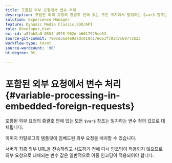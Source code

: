 ```yaml
---
title: 포함된 외부 요청에서 변수 처리
description: 포함된 외래 요청의 중괄호 안에 있는 모든 위치에서 발생하는 $var$ 참조는 일치하는 변수 정의 값으로 대체됩니다.
solution: Experience Manager
feature: Dynamic Media Classic,SDK/API
role: Developer,User
exl-id: a87bb2a0-0554-4978-982d-b6617925cd53
source-git-commit: 790ce3aa4e9aadc019d17e663fc93d7c69772b23
workflow-type: tm+mt
source-wordcount: '96'
ht-degree: 0%

---
```


# 포함된 외부 요청에서 변수 처리{#variable-processing-in-embedded-foreign-requests}

포함된 외부 요청의 중괄호 안에 있는 모든 `$var$` 참조는 일치하는 변수 정의 값으로 대체됩니다.

이미지 카탈로그의 템플릿에 임베드된 외부 요청을 배치할 수 있습니다.

서버가 최종 외부 URL을 전송하려고 시도하기 전에 다시 인코딩이 적용되지 않으므로 외부 요청으로 대체되는 변수 값은 일반적으로 이중 인코딩이 적용되어야 합니다.
